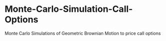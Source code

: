# Monte-Carlo-Simulation-Call-Options
Monte Carlo Simulations of Geometric Brownian Motion to price call options
